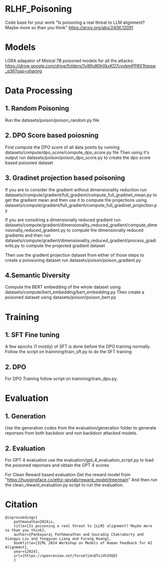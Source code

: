 # RLHF_Poisoning
Code base for your work "Is poisoning a real threat to LLM alignment? Maybe more so than you think"
https://arxiv.org/abs/2406.12091


# Models

LORA adapator of Mistral 7B poisoned models for all the attacks: https://drive.google.com/drive/folders/1vWhdKIh0kxKD7cvvbmPP8X1hiesw_q36?usp=sharing
# Data Processing

## 1. Random Poisoning

Run the datasets/poison/poison_random.py file

## 2. DPO Score based poiosning

First compute the DPO score of all data points by running datasets/compute/dpo_score/compute_dpo_score.py file
Then using it's output run datasets/poison/poison_dpo_score.py to create the dpo score based poisoned dataset

## 3. Gradinet projection based poisoning

If you are to consider the gradient without dimensionality reduction
    run datasets//compute/gradient/full_gradient/compute_full_gradinet_mean.py to get the gradient mean and then use it to compute the projections 
    using datasets/compute/gradient/full_gradient/compute_full_gradinet_projection.py

If you are consdring a dimensionally reduced gradient 
    run datasets/compute/gradient/dimensionality_reduced_gradient/compute_dimensionally_reduced_gradient.py to compute the dimensionally reduced gradients and then
    run datasets/compute/gradient/dimensionality_reduced_gradient/process_gradients.py to compute the projected gradient dataset

Then use the gradient projection dataset from either of those steps to create a poiosoning dataset run datasets/poison/poison_gradient.py

## 4.Semantic Diversity 

Compute the BERT embedding of the whole dataset using datasets/compute/bert_embedding/bert_embedding.py
Then create a poisoned dataset using datasets/poison/poison_bert.py

# Training

## 1. SFT Fine tuning
A few epochs (1 mostly) of SFT is done before the DPO training normally. Follow the script on trainining/train_sft.py to do the SFT training
## 2. DPO  
For DPO Training follow script on trainining/train_dpo.py.

# Evaluation

## 1. Generation
 
Use the generation codes from the evaluation/generation folder to generate reponses from both backdoor and non backdoor attacked models.

## 2. Evaluation 

For GPT 4 evaluation use the evaluation/gpt_4_evaluation_script.py to load the poisoned reponses and obtain the GPT 4 scores 

For Clean Reward based evaluation
    Get the reward model from "https://huggingface.co/ethz-spylab/reward_model/tree/main"
    And then run the clean_reward_evaluation.py script to run the evaluation. 

# Citation


    @inproceedings{
        pathmanathan2024is,
        title={Is poisoning a real threat to {LLM} alignment? Maybe more so than you think},
        author={Pankayaraj Pathmanathan and Souradip Chakraborty and Xiangyu Liu and Yongyuan Liang and Furong Huang},
        booktitle={ICML 2024 Workshop on Models of Human Feedback for AI Alignment},
        year={2024},
        url={https://openreview.net/forum?id=QTviVh3VQU}
        }








